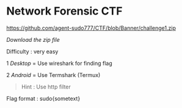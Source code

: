 # Network Forensic CTF

https://github.com/agent-sudo777/CTF/blob/Banner/challenge1.zip

*Download the zip file*

Difficulty : very easy

1 *Desktop* = Use wireshark for finding flag

2 *Android* = Use Termshark (Termux)

> Hint : Use http filter

Flag format : sudo{sometext}
